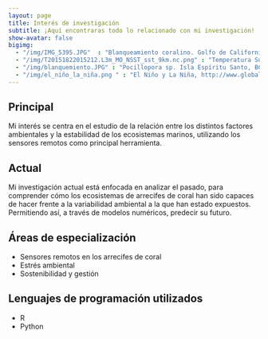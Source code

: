 ```yaml
---
layout: page
title: Interés de investigación
subtitle: ¡Aquí encontraras todo lo relacionado con mi investigación!
show-avatar: false
bigimg:  
  - "/img/IMG_5395.JPG"  : "Blanqueamiento coralino. Golfo de California. Israel Sanchez"
  - "/img/T20151822015212.L3m_MO_NSST_sst_9km.nc.png" : "Temperatura Superficial del Mar. http://oceancolor.gsfc.nasa.gov/" 
  - "/img/blanquemiento.JPG" : "Pocillopora sp. Isla Espíritu Santo, BCS. Israel Sanchez"
  - "/img/el_niño_la_niña.png " : "El Niño y La Niña, http://www.globalweatheroscillations.com/el-nio-la-nina"
---
```


## Principal

Mi interés se centra en el estudio de la relación entre los distintos factores ambientales y la estabilidad de los ecosistemas marinos, utilizando los sensores remotos como principal herramienta.

## Actual

Mi investigación actual está enfocada en analizar el pasado, para comprender cómo los ecosistemas de arrecifes de coral han sido capaces de hacer frente a la variabilidad ambiental a la que han estado expuestos. Permitiendo así, a través de modelos numéricos, predecir su futuro.

## Áreas de especialización

 * Sensores remotos en los arrecifes de coral
 * Estrés ambiental  
 * Sostenibilidad y gestión

## Lenguajes de programación utilizados

   * R
   * Python
